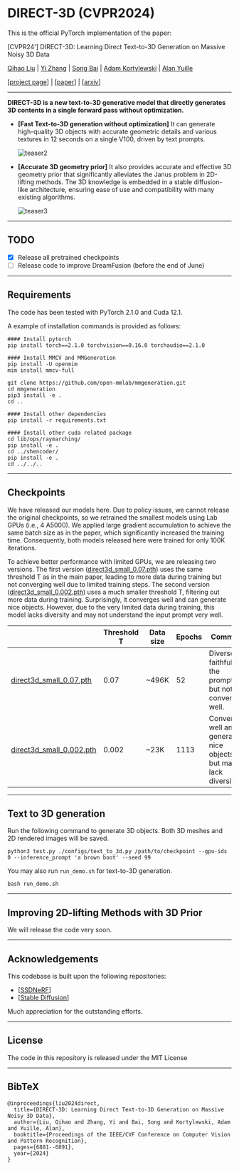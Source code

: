# DIRECT-3D (CVPR2024)

This is the official PyTorch implementation of the paper:

[CVPR24'] DIRECT-3D: Learning Direct Text-to-3D Generation on Massive Noisy 3D Data

[Qihao Liu](https://qihao067.github.io/) | [Yi Zhang](https://edz-o.github.io/) | [Song Bai](https://songbai.site/) | [Adam Kortylewski](https://gvrl.mpi-inf.mpg.de/) | [Alan Yuille](https://cogsci.jhu.edu/directory/alan-yuille/) 

[[project page](https://direct-3d.github.io/)] | [[paper](https://arxiv.org/pdf/2406.04322)] | [[arxiv](https://arxiv.org/abs/2406.04322)]

______

**DIRECT-3D is a new text-to-3D generative model that directly generates 3D contents in a single forward pass without optimization.**

- **[Fast Text-to-3D generation without optimization]** It can generate high-quality 3D objects with accurate geometric details and various textures in 12 seconds on a single V100, driven by text prompts.

  ![teaser2](https://github.com/qihao067/direct3d/blob/main/imgs/teaser2.gif)

- **[Accurate 3D geometry prior]** It also provides accurate and effective 3D geometry prior that significantly alleviates the Janus problem in 2D-lifting methods. The 3D knowledge is embedded in a stable diffusion-like architecture, ensuring ease of use and compatibility with many existing algorithms.

  ![teaser3](https://github.com/qihao067/direct3d/blob/main/imgs/teaser3.gif)

______

## TODO

- [x] Release all pretrained checkpoints
- [ ] Release code to improve DreamFusion (before the end of June)

______

## Requirements

The code has been tested with PyTorch 2.1.0 and Cuda 12.1.

A example of installation commands is provided as follows:

```
#### Install pytorch
pip install torch==2.1.0 torchvision==0.16.0 torchaudio==2.1.0

#### Install MMCV and MMGeneration
pip install -U openmim
mim install mmcv-full

git clone https://github.com/open-mmlab/mmgeneration.git
cd mmgeneration
pip3 install -e .
cd ..

#### Install other dependencies
pip install -r requirements.txt

#### Install other cuda related package
cd lib/ops/raymarching/
pip install -e .
cd ../shencoder/
pip install -e .
cd ../../..
```



______

## Checkpoints

We have released our models here. Due to policy issues, we cannot release the original checkpoints, so we retrained the smallest models using Lab GPUs (i.e., 4 A5000). We applied large gradient accumulation to achieve the same batch size as in the paper, which significantly increased the training time. Consequently, both models released here were trained for only 100K iterations.

To achieve better performance with limited GPUs, we are releasing two versions. The first version ([direct3d_small_0.07.pth](https://huggingface.co/QHL067/direct3d/blob/main/ckpts/direct3d_small_0.07.pth)) uses the same threshold T as in the main paper, leading to more data during training but not converging well due to limited training steps. The second version ([direct3d_small_0.002.pth](https://huggingface.co/QHL067/direct3d/blob/main/ckpts/direct3d_small_0.002.pth)) uses a much smaller threshold T, filtering out more data during training. Surprisingly, it converges well and can generate nice objects. However, due to the very limited data during training, this model lacks diversity and may not understand the input prompt very well.

|                                                              | Threshold T | Data size | Epochs | Comment                                                      |
| ------------------------------------------------------------ | ----------- | --------- | ------ | ------------------------------------------------------------ |
| [direct3d_small_0.07.pth](https://huggingface.co/QHL067/direct3d/blob/main/ckpts/direct3d_small_0.07.pth) | 0.07        | ~496K     | 52     | Diverse, faithful to the prompt, but not converging well.    |
| [direct3d_small_0.002.pth](https://huggingface.co/QHL067/direct3d/blob/main/ckpts/direct3d_small_0.002.pth) | 0.002       | ~23K      | 1113   | Converges well and generates nice objects, but may lack diversity. |



______

## Text to 3D generation

Run the following command to generate 3D objects. Both 3D meshes and 2D rendered images will be saved.

```
python3 test.py ./configs/text_to_3d.py /path/to/checkpoint --gpu-ids 0 --inference_prompt 'a brown boot' --seed 99
```

You may also run  `run_demo.sh` for text-to-3D generation.

```
bash run_demo.sh
```



______

## Improving 2D-lifting Methods with 3D Prior

We will release the code very soon. 

______

## Acknowledgements

This codebase is built upon the following repositories:

- [[SSDNeRF](https://github.com/Lakonik/SSDNeRF)]
- [[Stable Diffusion](https://github.com/CompVis/stable-diffusion)]

Much appreciation for the outstanding efforts.

____________

## License

The code in this repository is released under the MIT License

______

## BibTeX

```
@inproceedings{liu2024direct,
  title={DIRECT-3D: Learning Direct Text-to-3D Generation on Massive Noisy 3D Data},
  author={Liu, Qihao and Zhang, Yi and Bai, Song and Kortylewski, Adam and Yuille, Alan},
  booktitle={Proceedings of the IEEE/CVF Conference on Computer Vision and Pattern Recognition},
  pages={6881--6891},
  year={2024}
}
```

